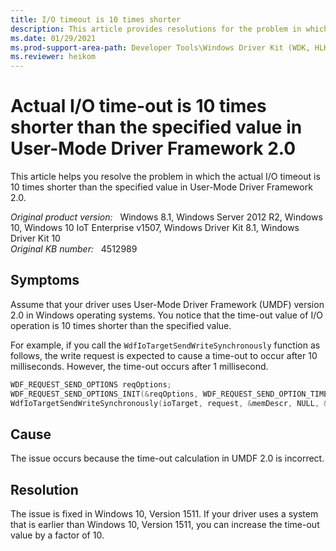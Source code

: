 ```yaml
---
title: I/O timeout is 10 times shorter
description: This article provides resolutions for the problem in which the actual I/O timeout is 10 times shorter than the specified value in User-Mode Driver Framework 2.0.
ms.date: 01/29/2021
ms.prod-support-area-path: Developer Tools\Windows Driver Kit (WDK, HLK)\Windows Driver Kit 10\Windows Device Driver Interface (DDI)\User-Mode Driver Framework (UMDF)Developer Tools\Windows Driver Kit (WDK, HLK)\Windows Driver Kit 8.1\Windows Device Driver Interface (DDI)\User-Mode Driver Framework (UMDF)
ms.reviewer: heikom
---
```

# Actual I/O time-out is 10 times shorter than the specified value in User-Mode Driver Framework 2.0

This article helps you resolve the problem in which the actual I/O timeout is 10 times shorter than the specified value in User-Mode Driver Framework 2.0.

_Original product version:_ &nbsp; Windows 8.1, Windows Server 2012 R2, Windows 10, Windows 10 IoT Enterprise v1507, Windows Driver Kit 8.1, Windows Driver Kit 10  
_Original KB number:_ &nbsp; 4512989

## Symptoms

Assume that your driver uses User-Mode Driver Framework (UMDF) version 2.0 in Windows operating systems. You notice that the time-out value of I/O operation is 10 times shorter than the specified value.

For example, if you call the `WdfIoTargetSendWriteSynchronously` function as follows, the write request is expected to cause a time-out to occur after 10 milliseconds. However, the time-out occurs after 1 millisecond.

```cpp
WDF_REQUEST_SEND_OPTIONS reqOptions; 
WDF_REQUEST_SEND_OPTIONS_INIT(&reqOptions, WDF_REQUEST_SEND_OPTION_TIMEOUT); // We specify 10 milliseconds as a timeout. WDF_REQUEST_SEND_OPTIONS_SET_TIMEOUT(&reqOptions, WDF_REL_TIMEOUT_IN_MS(10));
WdfIoTargetSendWriteSynchronously(ioTarget, request, &memDescr, NULL, & reqOptions, &bytesWritten);
```

## Cause

The issue occurs because the time-out calculation in UMDF 2.0 is incorrect.

## Resolution

The issue is fixed in Windows 10, Version 1511. If your driver uses a system that is earlier than Windows 10, Version 1511, you can increase the time-out value by a factor of 10.
